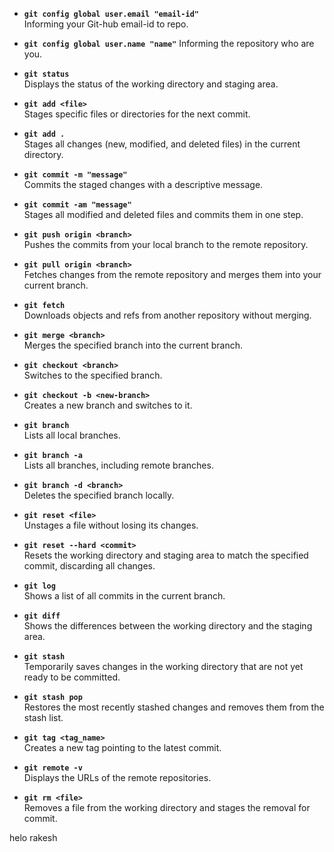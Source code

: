 - **`git config global user.email "email-id"`**  
    Informing your Git-hub email-id to repo.

- **`git config global user.name "name"`**
    Informing the repository who are you.
    
- **`git status`**  
    Displays the status of the working directory and staging area.
    
- **`git add <file>`**  
    Stages specific files or directories for the next commit.
    
- **`git add .`**  
    Stages all changes (new, modified, and deleted files) in the current directory.
    
- **`git commit -m "message"`**  
    Commits the staged changes with a descriptive message.
    
- **`git commit -am "message"`**  
    Stages all modified and deleted files and commits them in one step.
    
- **`git push origin <branch>`**  
    Pushes the commits from your local branch to the remote repository.
    
- **`git pull origin <branch>`**  
    Fetches changes from the remote repository and merges them into your current branch.
    
- **`git fetch`**  
    Downloads objects and refs from another repository without merging.
    
- **`git merge <branch>`**  
    Merges the specified branch into the current branch.
    
- **`git checkout <branch>`**  
    Switches to the specified branch.
    
- **`git checkout -b <new-branch>`**  
    Creates a new branch and switches to it.
    
- **`git branch`**  
    Lists all local branches.
    
- **`git branch -a`**  
    Lists all branches, including remote branches.
    
- **`git branch -d <branch>`**  
    Deletes the specified branch locally.
    
- **`git reset <file>`**  
    Unstages a file without losing its changes.
    
- **`git reset --hard <commit>`**  
    Resets the working directory and staging area to match the specified commit, discarding all changes.
    
- **`git log`**  
    Shows a list of all commits in the current branch.
    
- **`git diff`**  
    Shows the differences between the working directory and the staging area.
    
- **`git stash`**  
    Temporarily saves changes in the working directory that are not yet ready to be committed.
    
- **`git stash pop`**  
    Restores the most recently stashed changes and removes them from the stash list.
    
- **`git tag <tag_name>`**  
    Creates a new tag pointing to the latest commit.
    
- **`git remote -v`**  
    Displays the URLs of the remote repositories.
    
- **`git rm <file>`**  
    Removes a file from the working directory and stages the removal for commit.


helo rakesh